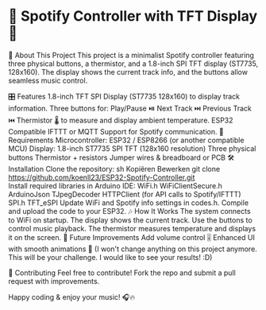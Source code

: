 # 🎵 Spotify Controller with TFT Display 🎵

🚀 About This Project
This project is a minimalist Spotify controller featuring three physical buttons, a thermistor, and a 1.8-inch SPI TFT display (ST7735, 128x160). The display shows the current track info, and the buttons allow seamless music control.

🎛️ Features
1.8-inch TFT SPI Display (ST7735 128x160) to display track information.
Three buttons for:
Play/Pause ⏯️
Next Track ⏭️
Previous Track ⏮️
Thermistor 🌡️ to measure and display ambient temperature.
ESP32 Compatible
IFTTT or MQTT Support for Spotify communication.
🔧 Requirements
Microcontroller: ESP32 / ESP8266 (or another compatible MCU)
Display: 1.8-inch ST7735 SPI TFT (128x160 resolution)
Three physical buttons
Thermistor + resistors
Jumper wires & breadboard or PCB
🛠️ Installation
Clone the repository:
sh
Kopiëren
Bewerken
git clone https://github.com/koenll23/ESP32-Spotify-Controller.git  
Install required libraries in Arduino IDE:
WiFi.h
WiFiClientSecure.h
ArduinoJson
TJpegDecoder
HTTPClient (for API calls to Spotify/IFTTT)
SPI.h
TFT_eSPI
Update WiFi and Spotify info settings in codes.h.
Compile and upload the code to your ESP32.
🎶 How It Works
The system connects to WiFi on startup.
The display shows the current track.
Use the buttons to control music playback.
The thermistor measures temperature and displays it on the screen.
🔮 Future Improvements
Add volume control 🎚️
Enhanced UI with smooth animations 🎨
(I won't change anything on this project anymore. This will be your challenge. I would like to see your results! :D)

🤝 Contributing
Feel free to contribute! Fork the repo and submit a pull request with improvements.

Happy coding & enjoy your music! 🎧🔥
